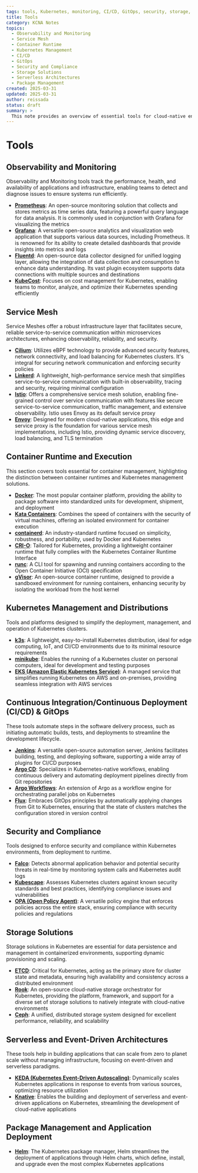 ```yaml
---
tags: tools, Kubernetes, monitoring, CI/CD, GitOps, security, storage, serverless
title: Tools
category: KCNA Notes
topics:
  - Observability and Monitoring
  - Service Mesh
  - Container Runtime
  - Kubernetes Management
  - CI/CD
  - GitOps
  - Security and Compliance
  - Storage Solutions
  - Serverless Architectures
  - Package Management
created: 2025-03-31
updated: 2025-03-31
author: reissada
status: draft
summary: >
  This note provides an overview of essential tools for cloud-native environments, including observability and monitoring, service meshes, container runtimes, Kubernetes management, CI/CD, GitOps, security, storage, serverless architectures, and package management.
---
```


# Tools

## Observability and Monitoring

Observability and Monitoring tools track the performance, health, and availability of applications and infrastructure, enabling teams to detect and diagnose issues to ensure systems run efficiently.

- [**Prometheus**](https://prometheus.io/): An open-source monitoring solution that collects and stores metrics as time series data, featuring a powerful query language for data analysis. It is commonly used in conjunction with Grafana for visualizing the metrics
- [**Grafana**](https://grafana.com/): A versatile open-source analytics and visualization web application that supports various data sources, including Prometheus. It is renowned for its ability to create detailed dashboards that provide insights into metrics and logs
- [**Fluentd**](https://www.fluentd.org/): An open-source data collector designed for unified logging layer, allowing the integration of data collection and consumption to enhance data understanding. Its vast plugin ecosystem supports data connections with multiple sources and destinations
- [**KubeCost**](https://www.kubecost.com/): Focuses on cost management for Kubernetes, enabling teams to monitor, analyze, and optimize their Kubernetes spending efficiently

## Service Mesh

Service Meshes offer a robust infrastructure layer that facilitates secure, reliable service-to-service communication within microservices architectures, enhancing observability, reliability, and security.

- [**Cilium**](https://cilium.io/): Utilizes eBPF technology to provide advanced security features, network connectivity, and load balancing for Kubernetes clusters. It's integral for securing network communication and enforcing security policies
- [**Linkerd**](https://linkerd.io/): A lightweight, high-performance service mesh that simplifies service-to-service communication with built-in observability, tracing and security, requiring minimal configuration
- [**Istio**](https://istio.io/): Offers a comprehensive service mesh solution, enabling fine-grained control over service communication with features like secure service-to-service communication, traffic management, and extensive observability. Istio uses Envoy as its default service proxy
- [**Envoy**](https://www.envoyproxy.io/): Designed for modern cloud-native applications, this edge and service proxy is the foundation for various service mesh implementations, including Istio, providing dynamic service discovery, load balancing, and TLS termination

## Container Runtime and Execution

This section covers tools essential for container management, highlighting the distinction between container runtimes and Kubernetes management solutions.

- [**Docker**](https://www.docker.com/): The most popular container platform, providing the ability to package software into standardized units for development, shipment, and deployment
- [**Kata Containers**](https://katacontainers.io/): Combines the speed of containers with the security of virtual machines, offering an isolated environment for container execution
- [**containerd**](https://containerd.io/): An industry-standard runtime focused on simplicity, robustness, and portability, used by Docker and Kubernetes
- [**CRI-O**](https://cri-o.io/): Tailored for Kubernetes, providing a lightweight container runtime that fully complies with the Kubernetes Container Runtime Interface
- [**runc**](https://github.com/opencontainers/runc): A CLI tool for spawning and running containers according to the Open Container Initiative (OCI) specification
- [**gVisor**](https://gvisor.dev/): An open-source container runtime, designed to provide a sandboxed environment for running containers, enhancing security by isolating the workload from the host kernel

## Kubernetes Management and Distributions

Tools and platforms designed to simplify the deployment, management, and operation of Kubernetes clusters.

- [**k3s**](https://k3s.io/): A lightweight, easy-to-install Kubernetes distribution, ideal for edge computing, IoT, and CI/CD environments due to its minimal resource requirements
- [**minikube**](https://minikube.sigs.k8s.io/): Enables the running of a Kubernetes cluster on personal computers, ideal for development and testing purposes
- [**EKS (Amazon Elastic Kubernetes Service)**](https://aws.amazon.com/eks): A managed service that simplifies running Kubernetes on AWS and on-premises, providing seamless integration with AWS services

## Continuous Integration/Continuous Deployment (CI/CD) & GitOps

These tools automate steps in the software delivery process, such as initiating automatic builds, tests, and deployments to streamline the development lifecycle.

- [**Jenkins**](https://www.jenkins.io/): A versatile open-source automation server, Jenkins facilitates building, testing, and deploying software, supporting a wide array of plugins for CI/CD purposes
- [**Argo CD**](https://argo-cd.readthedocs.io/): Specializes in Kubernetes-native workflows, enabling continuous delivery and automating deployment pipelines directly from Git repositories
- [**Argo Workflows**](https://argoproj.github.io/workflows): An extension of Argo as a workflow engine for orchestrating parallel jobs on Kubernetes
- [**Flux**](https://fluxcd.io/): Embraces GitOps principles by automatically applying changes from Git to Kubernetes, ensuring that the state of clusters matches the configuration stored in version control

## Security and Compliance

Tools designed to enforce security and compliance within Kubernetes environments, from deployment to runtime.

- [**Falco**](https://falco.org/): Detects abnormal application behavior and potential security threats in real-time by monitoring system calls and Kubernetes audit logs
- [**Kubescape**](https://github.com/kubescape/kubescape): Assesses Kubernetes clusters against known security standards and best practices, identifying compliance issues and vulnerabilities
- [**OPA (Open Policy Agent)**](https://www.openpolicyagent.org/): A versatile policy engine that enforces policies across the entire stack, ensuring compliance with security policies and regulations

## Storage Solutions

Storage solutions in Kubernetes are essential for data persistence and management in containerized environments, supporting dynamic provisioning and scaling.

- [**ETCD**](https://etcd.io/): Critical for Kubernetes, acting as the primary store for cluster state and metadata, ensuring high availability and consistency across a distributed environment
- [**Rook**](https://rook.io/): An open-source cloud-native storage orchestrator for Kubernetes, providing the platform, framework, and support for a diverse set of storage solutions to natively integrate with cloud-native environments
- [**Ceph**](https://ceph.io/): A unified, distributed storage system designed for excellent performance, reliability, and scalability

## Serverless and Event-Driven Architectures

These tools help in building applications that can scale from zero to planet scale without managing infrastructure, focusing on event-driven and serverless paradigms.

- [**KEDA (Kubernetes Event-Driven Autoscaling)**](https://keda.sh/): Dynamically scales Kubernetes applications in response to events from various sources, optimizing resource utilization
- [**Knative**](https://knative.dev/): Enables the building and deployment of serverless and event-driven applications on Kubernetes, streamlining the development of cloud-native applications

## Package Management and Application Deployment

- [**Helm**](https://helm.sh/): The Kubernetes package manager, Helm streamlines the deployment of applications through Helm charts, which define, install, and upgrade even the most complex Kubernetes applications
